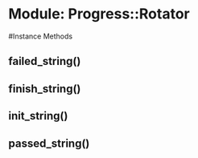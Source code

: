 # Module: Progress::Rotator
    




#Instance Methods
## failed_string() [](#method-i-failed_string)

## finish_string() [](#method-i-finish_string)

## init_string() [](#method-i-init_string)

## passed_string() [](#method-i-passed_string)


